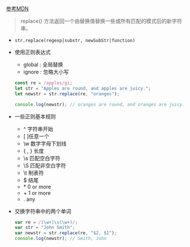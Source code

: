 [参考MDN](https://developer.mozilla.org/zh-CN/docs/Web/JavaScript/Reference/Global_Objects/String/replace)

> replace() 方法返回一个由替换值替换一些或所有匹配的模式后的新字符串。

- ```str.replace(regexp|substr, newSubStr|function)```

- 使用正则表达式
	- global : 全局替换
	- ignore : 忽略大小写
	```js
	const re = /apples/gi;
	let str = "Apples are round, and apples are juicy.";
	let newstr = str.replace(re, "oranges");

	console.log(newstr); // oranges are round, and oranges are juicy.
	```
- 一些正则基本规则
	- ^ 字符串开始
	- [ ]任意一个
	- \w 数字字母下划线
	- { , } 长度
	- \s 匹配空白字符
	- \S 匹配非空白字符
	- \t 制表符
	- $ 结尾
	- \* 0 or more
	- \+ 1 or more
	- . any

- 交换字符串中的两个单词
	```js
	var re = /(\w+)\s(\w+)/;
	var str = "John Smith";
	var newstr = str.replace(re, "$2, $1");
	console.log(newstr); // Smith, John
	```
